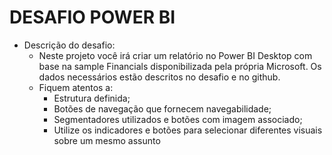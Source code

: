 # DESAFIO POWER BI
- Descrição do desafio:
  - Neste projeto você irá criar um relatório no Power BI Desktop com base na sample Financials disponibilizada pela própria Microsoft. Os dados necessários estão descritos no desafio e no github.
  - Fiquem atentos a: 
    - Estrutura definida;
    - Botões de navegação que fornecem navegabilidade;
    - Segmentadores utilizados e botões com imagem associado;
    - Utilize os indicadores e botões para selecionar diferentes visuais sobre um mesmo assunto 
